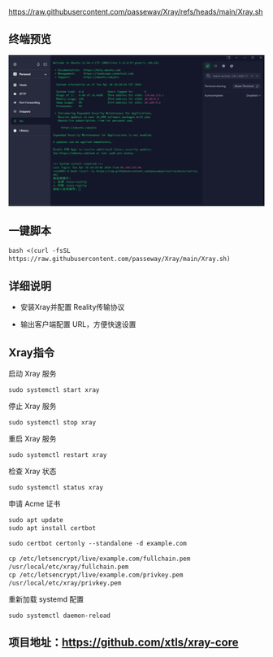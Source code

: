 https://raw.githubusercontent.com/passeway/Xray/refs/heads/main/Xray.sh

## 终端预览

![preview](预览.png)

## 一键脚本
```
bash <(curl -fsSL https://raw.githubusercontent.com/passeway/Xray/main/Xray.sh)
```
## 详细说明

- 安装Xray并配置 Reality传输协议

- 输出客户端配置 URL，方便快速设置

## Xray指令
启动 Xray 服务
```
sudo systemctl start xray
```
停止 Xray 服务
```
sudo systemctl stop xray
```
重启 Xray 服务
```
sudo systemctl restart xray
```
检查 Xray 状态
```
sudo systemctl status xray
```
申请 Acme 证书
```
sudo apt update
sudo apt install certbot
```
```
sudo certbot certonly --standalone -d example.com
```
```
cp /etc/letsencrypt/live/example.com/fullchain.pem /usr/local/etc/xray/fullchain.pem
cp /etc/letsencrypt/live/example.com/privkey.pem /usr/local/etc/xray/privkey.pem
```
重新加载 systemd 配置
```
sudo systemctl daemon-reload
```
## 项目地址：https://github.com/xtls/xray-core


